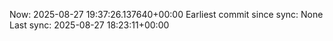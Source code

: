 Now: 2025-08-27 19:37:26.137640+00:00 Earliest commit since sync: None Last sync: 2025-08-27 18:23:11+00:00
